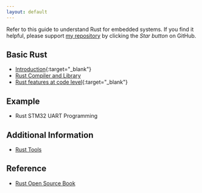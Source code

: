 ```yaml
---
layout: default
---
```


Refer to this guide to understand Rust for embedded systems. If you find it helpful, please support [my repository](https://github.com/RohitPatil555/Rust-Embedded) by clicking the *Star button* on GitHub.

## Basic Rust

* [Introduction](https://rohitpatil555.github.io/Rust-Embedded/presentation/intro.html){:target="_blank"}
* [Rust Compiler and Library](presentation/rust_compiler_and_library.md)
* [Rust features at code level](https://rohitpatil555.github.io/Rust-Embedded/presentation/rust_code_level.html){:target="_blank"}

## Example

* Rust STM32 UART Programming

## Additional Information
* [Rust Tools](presentation/rust_tools.md)

## Reference 

* [Rust Open Source Book](https://doc.rust-lang.org/book/)
